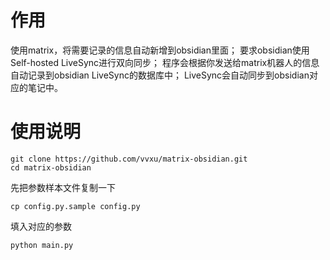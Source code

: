 # 作用
使用matrix，将需要记录的信息自动新增到obsidian里面；
要求obsidian使用 Self-hosted LiveSync进行双向同步；
程序会根据你发送给matrix机器人的信息自动记录到obsidian LiveSync的数据库中；
LiveSync会自动同步到obsidian对应的笔记中。

# 使用说明
```
git clone https://github.com/vvxu/matrix-obsidian.git
cd matrix-obsidian
```
先把参数样本文件复制一下
```
cp config.py.sample config.py
```
填入对应的参数
```
python main.py
```